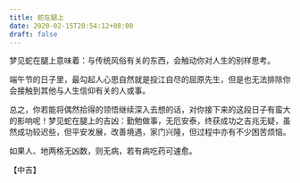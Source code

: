 ```yaml
---
title: 蛇在腿上
date: 2020-02-15T20:54:12+08:00
draft: false
---
```


梦见蛇在腿上意味着：与传统风俗有关的东西，会触动你对人生的别样思考。

端午节的日子里，最勾起人心思自然就是投江自尽的屈原先生，但是也无法排除你会接触到其他与人生信仰有关的人或事。

总之，你若能将偶然拾得的领悟继续深入去想的话，对你接下来的这段日子有蛮大的影响呢！梦见蛇在腿上的吉凶：勤勉做事，无厄安泰，终获成功之吉兆无疑，虽然成功较迟些，但平安发展，改善境遇，家门兴隆，但过程中亦有不少困苦烦恼。

如果人、地两格无凶数，则无病，若有病吃药可速愈。

【中吉】